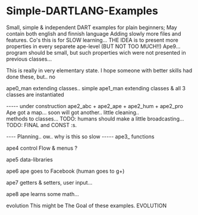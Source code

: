 Simple-DARTLANG-Examples
====================

Small, simple & independent DART examples for plain beginners; May contain both english and finnish language
Adding slowly more files and features.  Co's this is for SLOW learning...
THE IDEA is to present more properties in every separete ape-level (BUT NOT TOO MUCH!!)
Ape9...  program should be small, but such properties wich were not presented in previous classes...

This is really in very elementary state. I hope someone with better skills had done these, but.. no

ape0_man    extending classes.. simple
ape1_man    extending classes & all 3 classes are instantiated


-----  under construction
ape2_abc + ape2_ape + ape2_hum + ape2_pro       
            Ape got a map... soon will got another.. little cleaning..    
            methods to classes...
            TODO:  humans should make a little broadcasting...
            TODO: FINAL and CONST :s.

----    Planning.. ow.. why is this so slow    -----
ape3_   functions

ape4   control Flow & menus ?

ape5   data-libraries

ape6   ape goes to Facebook (human goes to g+)

ape7   getters & setters, user input...

ape8   ape learns some math...  

evolution      This might be The Goal of these examples.  EVOLUTION

